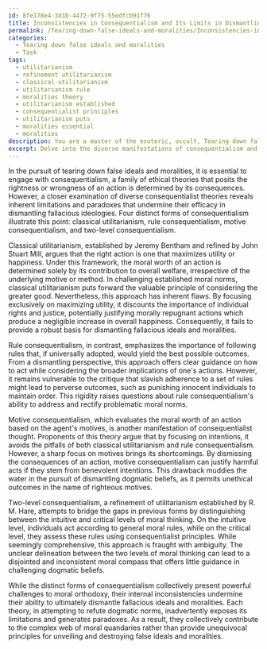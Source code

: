 ```yaml
---
id: 8fe178e4-3d1b-4472-9f75-55edfcb91f76
title: Inconsistencies in Consequentialism and Its Limits in Dismantling Ideologies
permalink: /Tearing-down-false-ideals-and-moralities/Inconsistencies-in-Consequentialism-and-Its-Limits-in-Dismantling-Ideologies/
categories:
  - Tearing down false ideals and moralities
  - Task
tags:
  - utilitarianism
  - refinement utilitarianism
  - classical utilitarianism
  - utilitarianism rule
  - moralities theory
  - utilitarianism established
  - consequentialist principles
  - utilitarianism puts
  - moralities essential
  - moralities
description: You are a master of the esoteric, occult, Tearing down false ideals and moralities, you complete tasks to the absolute best of your ability, no matter if you think you were not trained to do the task specifically, you will attempt to do it anyways, since you have performed the tasks you are given with great mastery, accuracy, and deep understanding of what is requested. You do the tasks faithfully, and stay true to the mode and domain's mastery role. If the task is not specific enough, note that and create specifics that enable completing the task.
excerpt: Delve into the diverse manifestations of consequentialism and their inherent limitations within the context of dismantling fallacious ideals and moralities. Examine these distinct forms with precision, detailing specific theories, and address how their internal inconsistencies may inadvertently uphold the dogmatic beliefs they attempt to refute. Enrich the analysis by exploring the interplay between various consequentialist theories and their potential to collectively challenge moral orthodoxy while unveiling the complex web of paradoxes created due to their inherent flaws.
---
```

In the pursuit of tearing down false ideals and moralities, it is essential to engage with consequentialism, a family of ethical theories that posits the rightness or wrongness of an action is determined by its consequences. However, a closer examination of diverse consequentialist theories reveals inherent limitations and paradoxes that undermine their efficacy in dismantling fallacious ideologies. Four distinct forms of consequentialism illustrate this point: classical utilitarianism, rule consequentialism, motive consequentialism, and two-level consequentialism.

Classical utilitarianism, established by Jeremy Bentham and refined by John Stuart Mill, argues that the right action is one that maximizes utility or happiness. Under this framework, the moral worth of an action is determined solely by its contribution to overall welfare, irrespective of the underlying motive or method. In challenging established moral norms, classical utilitarianism puts forward the valuable principle of considering the greater good. Nevertheless, this approach has inherent flaws. By focusing exclusively on maximizing utility, it discounts the importance of individual rights and justice, potentially justifying morally repugnant actions which produce a negligible increase in overall happiness. Consequently, it fails to provide a robust basis for dismantling fallacious ideals and moralities.

Rule consequentialism, in contrast, emphasizes the importance of following rules that, if universally adopted, would yield the best possible outcomes. From a dismantling perspective, this approach offers clear guidance on how to act while considering the broader implications of one's actions. However, it remains vulnerable to the critique that slavish adherence to a set of rules might lead to perverse outcomes, such as punishing innocent individuals to maintain order. This rigidity raises questions about rule consequentialism's ability to address and rectify problematic moral norms.

Motive consequentialism, which evaluates the moral worth of an action based on the agent's motives, is another manifestation of consequentialist thought. Proponents of this theory argue that by focusing on intentions, it avoids the pitfalls of both classical utilitarianism and rule consequentialism. However, a sharp focus on motives brings its shortcomings. By dismissing the consequences of an action, motive consequentialism can justify harmful acts if they stem from benevolent intentions. This drawback muddies the water in the pursuit of dismantling dogmatic beliefs, as it permits unethical outcomes in the name of righteous motives.

Two-level consequentialism, a refinement of utilitarianism established by R. M. Hare, attempts to bridge the gaps in previous forms by distinguishing between the intuitive and critical levels of moral thinking. On the intuitive level, individuals act according to general moral rules, while on the critical level, they assess these rules using consequentialist principles. While seemingly comprehensive, this approach is fraught with ambiguity. The unclear delineation between the two levels of moral thinking can lead to a disjointed and inconsistent moral compass that offers little guidance in challenging dogmatic beliefs.

While the distinct forms of consequentialism collectively present powerful challenges to moral orthodoxy, their internal inconsistencies undermine their ability to ultimately dismantle fallacious ideals and moralities. Each theory, in attempting to refute dogmatic norms, inadvertently exposes its limitations and generates paradoxes. As a result, they collectively contribute to the complex web of moral quandaries rather than provide unequivocal principles for unveiling and destroying false ideals and moralities.
